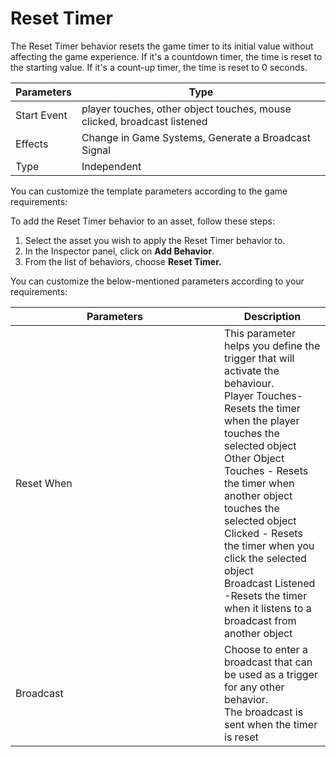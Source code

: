 # Reset Timer

The Reset Timer behavior resets the game timer to its initial value without affecting the game experience. If it's a countdown timer, the time is reset to the starting value. If it's a count-up timer, the time is reset to 0 seconds.

| Parameters  | Type                                                                    |
| ----------- | ----------------------------------------------------------------------- |
| Start Event | player touches, other object touches, mouse clicked, broadcast listened |
| Effects     | Change in Game Systems, Generate a Broadcast Signal                     |
| Type        | Independent                                                             |

You can customize the template parameters according to the game requirements:

To add the Reset Timer behavior to an asset, follow these steps:

1. Select the asset you wish to apply the Reset Timer  behavior to.
2. In the Inspector panel, click on **Add Behavior**.
3. From the list of behaviors, choose **Reset Timer.**

You can customize the below-mentioned parameters according to your requirements:

<table><thead><tr><th width="318">Parameters</th><th>Description</th></tr></thead><tbody><tr><td>Reset When</td><td>This parameter helps you define the trigger that will activate the behaviour. <br>Player Touches- Resets the timer when the player touches the selected object<br>Other Object Touches - Resets the timer when another object touches the selected object<br>Clicked - Resets the timer when you click the selected object<br>Broadcast Listened -Resets the timer when it listens to a broadcast from another object </td></tr><tr><td>Broadcast</td><td>Choose to enter a broadcast that can be used as a trigger for any other behavior. <br>The broadcast is sent when the timer is reset</td></tr></tbody></table>


